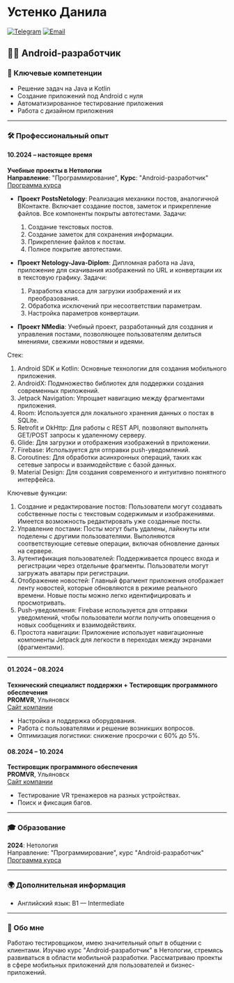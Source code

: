 # Устенко Данила

[![Telegram](https://img.shields.io/badge/Telegram-@bens0m-blue.svg)](https://t.me/bens0m) 
[![Email](https://img.shields.io/badge/Email-skviil.93@gmail.com-orange.svg)](mailto:skvill.93@gmail.com)

## 👨‍💻 Android-разработчик

### 🔑 Ключевые компетенции
- Решение задач на Java и Kotlin
- Создание приложений под Android с нуля
- Автоматизированное тестирование приложения
- Работа с дизайном приложения

---

### 🛠️ Профессиональный опыт

#### 10.2024 – настоящее время
**Учебные проекты в Нетологии**  
**Направление**: "Программирование", **Курс**: "Android-разработчик"  
[Программа курса](#)

- **Проект PostsNetology**: Реализация механики постов, аналогичной ВКонтакте. Включает создание постов, заметок и прикрепление файлов. Все компоненты покрыты автотестами.
 Задачи:
    1. Создание текстовых постов.
    2. Создание заметок для сохранения информации.
    3. Прикрепление файлов к постам.
    4. Полное покрытие автотестами.

- **Проект Netology-Java-Diplom**: Дипломная работа на Java, приложение для скачивания изображений по URL и конвертации их в текстовую графику.
 Задачи:
    1. Разработка класса для загрузки изображений и их преобразования.
    2. Обработка исключений при несоответствии параметрам.
    3. Настройка параметров конвертации.

- **Проект NMedia**: Учебный проект, разработанный для создания и управления постами, позволяющее пользователям делиться мнениями, свежими новостями и идеями.

 Стек:

   1. Android SDK и Kotlin: Основные технологии для создания мобильного приложения.
   2. AndroidX: Подмножество библиотек для поддержки создания современных приложений.
   3. Jetpack Navigation: Упрощает навигацию между фрагментами приложения.
   4. Room: Используется для локального хранения данных о постах в SQLite.
   5. Retrofit и OkHttp: Для работы с REST API, позволяют выполнять GET/POST запросы к удаленному серверу.
   6. Glide: Для загрузки и отображения изображений в приложении.
   7. Firebase: Используется для отправки push-уведомлений.
   8. Coroutines: Для обработки асинхронных операций, таких как сетевые запросы и взаимодействие с базой данных.
   9.  Material Design: Для создания современного и интуитивно понятного интерфейса.

Ключевые функции:

  1. Создание и редактирование постов: Пользователи могут создавать собственные посты с текстовым содержимым и изображениями. Имеется возможность редактировать уже созданные посты.
  2. Управление постами: Посты могут быть удалены, лайкнуты или поделены с другими пользователями. Выполняются соответствующие сетевые операции, включая обновление данных на сервере.
  3. Аутентификация пользователей: Поддерживается процесс входа и регистрации через отдельные фрагменты. Пользователи могут загружать аватары при регистрации.
  4. Отображение новостей: Главный фрагмент приложения отображает ленту новостей, которые обновляются в режиме реального времени. Новые посты можно легко идентифицировать и просмотривать.
  5. Push-уведомления: Firebase используется для отправки уведомлений, чтобы пользователи могли получить оповещения о новых сообщениях и взаимодействиях.
  6. Простота навигации: Приложение использует навигационные компоненты Jetpack для легкости в переходах между экранами (фрагментами).

---

#### 01.2024 – 08.2024
**Технический специалист поддержки + Тестировщик программного обеспечения**  
**PROMVR**, Ульяновск  
[Сайт компании](https://promvr.net/)

- Настройка и поддержка оборудования.
- Работа с пользователями и решение возникших вопросов.
- Оптимизация логистики: снижение просрочки с 60% до 5%.

#### 08.2024 – 10.2024
**Тестировщик программного обеспечения**  
**PROMVR**, Ульяновск  
[Сайт компании](https://promvr.net/)

- Тестирование VR тренажеров на разных устройствах.
- Поиск и фиксация багов.

---

### 🎓 Образование

**2024**: Нетология  
Направление: "Программирование", курс "Android-разработчик" [Программа курса](#)  

---

### 🌍 Дополнительная информация
- Английский язык: B1 — Intermediate

---

### 👤 Обо мне
Работаю тестировщиком, имею значительный опыт в общении с клиентами. Изучаю курс "Android-разработчик" в Нетологии, стремясь развиваться в области мобильной разработки. Рассматриваю проекты в сфере мобильных приложений для пользователей и бизнес-приложений.
